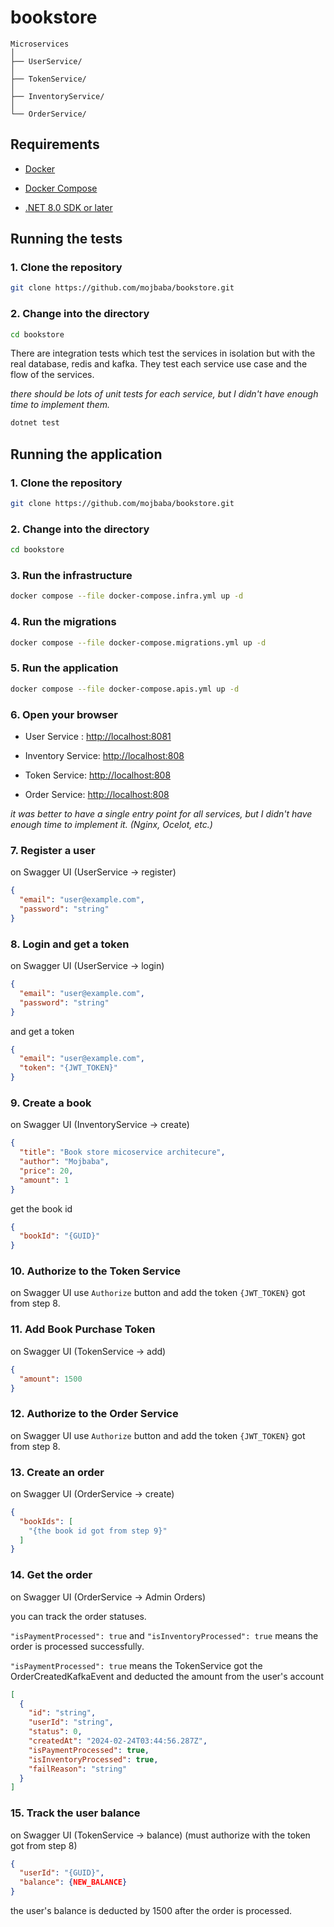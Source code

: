 # bookstore
```
Microservices
│
├── UserService/
│
├── TokenService/
│
├── InventoryService/
│
└── OrderService/
```

## Requirements

- [Docker](https://www.docker.com/)

- [Docker Compose](https://docs.docker.com/compose/)

- [.NET 8.0 SDK or later](https://dotnet.microsoft.com/en-us/download/dotnet/8.0)

## Running the tests

### 1. Clone the repository

```bash
git clone https://github.com/mojbaba/bookstore.git
```

### 2. Change into the directory

```bash
cd bookstore
```

There are integration tests which test the services in isolation but with the real database, redis and kafka. They test each service use case and the flow of the services.

*there should be lots of unit tests for each service, but I didn't have enough time to implement them.*

```bash
dotnet test
```


## Running the application

### 1. Clone the repository

```bash
git clone https://github.com/mojbaba/bookstore.git
```

### 2. Change into the directory

```bash
cd bookstore
```

### 3. Run the infrastructure

```bash
docker compose --file docker-compose.infra.yml up -d
```

### 4. Run the migrations

```bash
docker compose --file docker-compose.migrations.yml up -d
```

### 5. Run the application

```bash
docker compose --file docker-compose.apis.yml up -d
```

### 6. Open your browser 
    
- User Service : [http://localhost:8081](http://localhost:8081/swagger/index.html)

- Inventory Service: [http://localhost:808](http://localhost:8080/swagger/index.html)

- Token Service: [http://localhost:808](http://localhost:8082/swagger/index.html)

- Order Service: [http://localhost:808](http://localhost:8083/swagger/index.html)

*it was better to have a single entry point for all services, but I didn't have enough time to implement it. (Nginx, Ocelot, etc.)*

### 7. Register a user

on Swagger UI (UserService -> register) 

```json
{
  "email": "user@example.com",
  "password": "string"
}
```

### 8. Login and get a token

on Swagger UI (UserService -> login) 

```json
{
  "email": "user@example.com",
  "password": "string"
}
```

and get a token

```json
{
  "email": "user@example.com",
  "token": "{JWT_TOKEN}"
}
```

### 9. Create a book

on Swagger UI (InventoryService -> create)

```json
{
  "title": "Book store micoservice architecure",
  "author": "Mojbaba",
  "price": 20,
  "amount": 1
}
```

get the book id

```json
{
  "bookId": "{GUID}"
}
```

### 10. Authorize to the Token Service

on Swagger UI use `Authorize` button and add the token `{JWT_TOKEN}` got from step 8.

### 11. Add Book Purchase Token

on Swagger UI (TokenService -> add)

```json
{
  "amount": 1500
}
```

### 12. Authorize to the Order Service

on Swagger UI use `Authorize` button and add the token `{JWT_TOKEN}` got from step 8.

### 13. Create an order

on Swagger UI (OrderService -> create)

```json
{
  "bookIds": [
    "{the book id got from step 9}"
  ]
}
```

### 14. Get the order

on Swagger UI (OrderService -> Admin Orders)

you can track the order statuses.

`"isPaymentProcessed": true` and `"isInventoryProcessed": true` means the order is processed successfully.

`"isPaymentProcessed": true` means the TokenService got the OrderCreatedKafkaEvent and deducted the amount from the user's account



```json
[
  {
    "id": "string",
    "userId": "string",
    "status": 0,
    "createdAt": "2024-02-24T03:44:56.287Z",
    "isPaymentProcessed": true,
    "isInventoryProcessed": true,
    "failReason": "string"
  }
]
```

### 15. Track the user balance

on Swagger UI (TokenService -> balance) (must authorize with the token got from step 8)

```json
{
  "userId": "{GUID}",
  "balance": {NEW_BALANCE}
}
```

the user's balance is deducted by 1500 after the order is processed.

